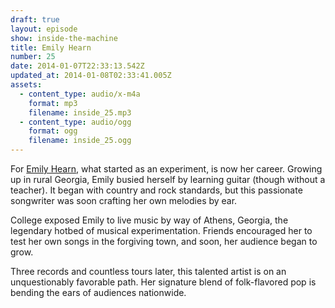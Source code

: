 ```yaml
---
draft: true
layout: episode
show: inside-the-machine
title: Emily Hearn
number: 25
date: 2014-01-07T22:33:13.542Z
updated_at: 2014-01-08T02:33:41.005Z
assets:
  - content_type: audio/x-m4a
    format: mp3
    filename: inside_25.mp3
  - content_type: audio/ogg
    format: ogg
    filename: inside_25.ogg
---
```

For [Emily Hearn](http://emilyhearn.com), what started as an experiment, is now her career. Growing up in rural Georgia, Emily busied herself by learning guitar (though without a teacher). It began with country and rock standards, but this passionate songwriter was soon crafting her own melodies by ear.

College exposed Emily to live music by way of Athens, Georgia, the legendary hotbed of musical experimentation. Friends encouraged her to test her own songs in the forgiving town, and soon, her audience began to grow.

Three records and countless tours later, this talented artist is on an unquestionably favorable path. Her signature blend of folk-flavored pop is bending the ears of audiences nationwide.